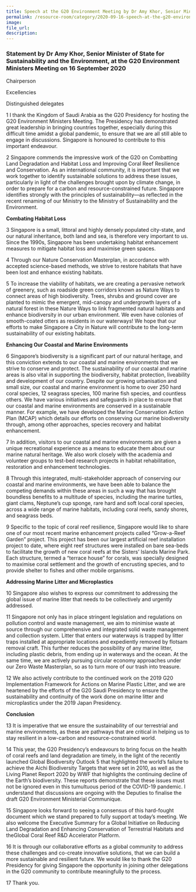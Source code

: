 ```yaml
---  
title: Speech at the G20 Environment Meeting by Dr Amy Khor, Senior Minister of State for Sustainability and the Environment  
permalink: /resource-room/category/2020-09-16-speech-at-the-g20-environment-meeting/  
image:  
file_url:  
description:  
---  
```


### Statement by Dr Amy Khor, Senior Minister of State for Sustainability and the Environment, at the G20 Environment Ministers Meeting on 16 September 2020  

Chairperson  

Excellencies  

Distinguished delegates  

1 I thank the Kingdom of Saudi Arabia as the G20 Presidency for hosting the G20 Environment Ministers Meeting. The Presidency has demonstrated great leadership in bringing countries together, especially during this difficult time amidst a global pandemic, to ensure that we are all still able to engage in discussions. Singapore is honoured to contribute to this important endeavour.  

2 Singapore commends the impressive work of the G20 on Combatting Land Degradation and Habitat Loss and Improving Coral Reef Resilience and Conservation. As an international community, it is important that we work together to identify sustainable solutions to address these issues, particularly in light of the challenges brought upon by climate change, in order to prepare for a carbon and resource-constrained future. Singapore identifies strongly with the principles of sustainability—as reflected in the recent renaming of our Ministry to the Ministry of Sustainability and the Environment.  

**Combating Habitat Loss**  

3 Singapore is a small, littoral and highly densely populated city-state, and our natural inheritance, both land and sea, is therefore very important to us. Since the 1990s, Singapore has been undertaking habitat enhancement measures to mitigate habitat loss and maximise green spaces.  

4 Through our Nature Conservation Masterplan, in accordance with accepted science-based methods, we strive to restore habitats that have been lost and enhance existing habitats.  

5 To increase the viability of habitats, we are creating a pervasive network of greenery, such as roadside green corridors known as Nature Ways to connect areas of high biodiversity. Trees, shrubs and ground cover are planted to mimic the emergent, mid-canopy and undergrowth layers of a natural forest in these Nature Ways to link fragmented natural habitats and enhance biodiversity in our urban environment. We even have colonies of smooth-coated otters as residents in our waterways! We hope that our efforts to make Singapore a City in Nature will contribute to the long-term sustainability of our existing habitats.  

**Enhancing Our Coastal and Marine Environments**  

6 Singapore’s biodiversity is a significant part of our natural heritage, and this conviction extends to our coastal and marine environments that we strive to conserve and protect. The sustainability of our coastal and marine areas is also vital in supporting the biodiversity, habitat protection, liveability and development of our country. Despite our growing urbanisation and small size, our coastal and marine environment is home to over 250 hard coral species, 12 seagrass species, 100 marine fish species, and countless others. We have various initiatives and safeguards in place to ensure that our coastal and marine environments are conserved in a sustainable manner. For example, we have developed the Marine Conservation Action Plan (MCAP) which details our efforts on conserving our marine biodiversity through, among other approaches, species recovery and habitat enhancement.  

7 In addition, visitors to our coastal and marine environments are given a unique recreational experience as a means to educate them about our marine natural heritage. We also work closely with the academia and volunteer groups to test-bed research projects in habitat rehabilitation, restoration and enhancement technologies.  

8 Through this integrated, multi-stakeholder approach of conserving our coastal and marine environments, we have been able to balance the competing demands within these areas in such a way that has brought boundless benefits to a multitude of species, including the marine turtles, giant clams, Neptune’s cup sponge, rare hard and soft local coral species, across a wide range of marine habitats, including coral reefs, sandy shores, and seagrass beds.  

9 Specific to the topic of coral reef resilience, Singapore would like to share one of our most recent marine enhancement projects called “Grow-a-Reef Garden” project. This project has been our largest artificial reef installation project to date, where eight reef structures were installed on bare sea-beds to facilitate the growth of new coral reefs at the Sisters’ Islands Marine Park. Each structure, termed a “terrace house” for corals, was specially designed to maximise coral settlement and the growth of encrusting species, and to provide shelter to fishes and other mobile organisms.  

**Addressing Marine Litter and Microplastics**  

10 Singapore also wishes to express our commitment to addressing the global issue of marine litter that needs to be collectively and urgently addressed.  

11 Singapore not only has in place stringent legislation and regulations on pollution control and waste management, we aim to minimise waste at source through our comprehensive and integrated solid waste management and collection system. Litter that enters our waterways is trapped by litter traps installed at appropriate locations and expediently removed by flotsam removal craft. This further reduces the possibility of any marine litter, including plastic debris, from ending up in waterways and the ocean. At the same time, we are actively pursuing circular economy approaches under our Zero Waste Masterplan, so as to turn more of our trash into treasure.  

12 We also actively contribute to the continued work on the 2019 G20 Implementation Framework for Actions on Marine Plastic Litter, and we are heartened by the efforts of the G20 Saudi Presidency to ensure the sustainability and continuity of the work done on marine litter and microplastics under the 2019 Japan Presidency.  

**Conclusion**  

13 It is imperative that we ensure the sustainability of our terrestrial and marine environments, as these are pathways that are critical in helping us to stay resilient in a low-carbon and resource-constrained world.  

14 This year, the G20 Presidency’s endeavours to bring focus on the health of coral reefs and land degradation are timely, in the light of the recently launched Global Biodiversity Outlook 5 that highlighted the world’s failure to achieve the Aichi Biodiversity Targets that were set in 2010, as well as the Living Planet Report 2020 by WWF that highlights the continuing decline of the Earth’s biodiversity. These reports demonstrate that these issues must not be ignored even in this tumultuous period of the COVID-19 pandemic. I understand that discussions are ongoing with the Deputies to finalise the draft G20 Environment Ministerial Communique.  

15 Singapore looks forward to seeing a consensus of this hard-fought document which we stand prepared to fully support at today’s meeting. We also welcome the Executive Summary for a Global Initiative on Reducing Land Degradation and Enhancing Conservation of Terrestrial Habitats and theGlobal Coral Reef R&D Accelerator Platform.  

16 It is through our collaborative efforts as a global community to address these challenges and co-create innovative solutions, that we can build a more sustainable and resilient future. We would like to thank the G20 Presidency for giving Singapore the opportunity in joining other delegations in the G20 community to contribute meaningfully to the process.  

17 Thank you.  
